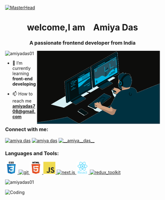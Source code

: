[![MasterHead](https://repository-images.githubusercontent.com/588181932/e36ec678-7984-4cdd-8e4c-a3932772ff8e)](https://github.com/amiyadas01)
<h1 align="center">welcome,I am&nbsp;&nbsp;&nbsp; Amiya Das</h1>
<h3 align="center">A passionate frontend developer from India</h3>
<img align="right" alt="Coding" width="400" src="https://raw.githubusercontent.com/Potential17/Potential17/master/user%20(2).gif" autoplay loop>
<p align="left"> <img src="https://komarev.com/ghpvc/?username=amiyadas01&label=Profile%20views&color=0e75b6&style=flat"
        alt="amiyadas01" loop /> </p>

- 🌱 I’m currently learning **front-end developing**

- 📫 How to reach me **amiyadas708@gmail.com**

<h3 align="left">Connect with me:</h3>
<p align="left">
    <a href="https://x.com/amiya__das?s=09" target="blank"><img align="center"
            src="https://raw.githubusercontent.com/rahuldkjain/github-profile-readme-generator/master/src/images/icons/Social/twitter.svg"
            alt="amiya das" height="30" width="40" /></a>
    <a href="https://www.linkedin.com/in/amiya-das-?utm_source=share&utm_campaign=share_via&utm_content=profile&utm_medium=android_app" target="blank"><img align="center"
            src="https://raw.githubusercontent.com/rahuldkjain/github-profile-readme-generator/master/src/images/icons/Social/linked-in-alt.svg"
            alt="amiya das" height="30" width="40" /></a>
    <a href="https://instagram.com/__amiya__das__" target="blank"><img align="center"
            src="https://raw.githubusercontent.com/rahuldkjain/github-profile-readme-generator/master/src/images/icons/Social/instagram.svg"
            alt="__amiya__das__" height="30" width="40" /></a>
</p>

<h3 align="left">Languages and Tools:</h3>
<p align="left">  <a href="https://www.w3schools.com/css/" target="_blank" rel="noreferrer"> <img
            src="https://raw.githubusercontent.com/devicons/devicon/master/icons/css3/css3-original-wordmark.svg"
            alt="css3" width="40" height="40" /> </a> <a href="https://git-scm.com/" target="_blank" rel="noreferrer">
        <img src="https://www.vectorlogo.zone/logos/git-scm/git-scm-icon.svg" alt="git" width="40" height="40" /> </a>
    <a href="https://www.w3.org/html/" target="_blank" rel="noreferrer"> <img
            src="https://raw.githubusercontent.com/devicons/devicon/master/icons/html5/html5-original-wordmark.svg"
            alt="html5" width="40" height="40" /> </a> <a href="https://developer.mozilla.org/en-US/docs/Web/JavaScript"
        target="_blank" rel="noreferrer"> <img
            src="https://raw.githubusercontent.com/devicons/devicon/master/icons/javascript/javascript-original.svg"
            alt="javascript" width="40" height="40" /> </a> <a href="https://www.python.org" target="_blank"
        rel="noreferrer"> <a href="https://nextjs.org/" target="_blank" rel="noreferrer"><img 
            src="https://img.icons8.com/fluent-systems-filled/200/FFFFFF/nextjs.png"
            alt="next.js" width="40" height="40" /> </a> <a href="https://reactjs.org/" target="_blank" rel="noreferrer">
        <img src="https://raw.githubusercontent.com/devicons/devicon/master/icons/react/react-original-wordmark.svg"
            alt="react" width="40" height="40" /> </a>
             </a> <a href="https://redux-toolkit.js.org/" target="_blank" rel="noreferrer">
        <img src="http://uxwing.com/wp-content/themes/uxwing/download/brands-and-social-media/redux-icon.png"
            alt="redux_toolkit" width="40" height="40" style={hover:transform-scale-2 }/> </a></p>

<p><img align="center"
        src="https://github-readme-stats.vercel.app/api/top-langs?username=amiyadas01&show_icons=true&locale=en&layout=compact"
        alt="amiyadas01" /></p>
        <img align="center" alt="Coding" width="1000"  margin:auto; src="https://media2.dev.to/dynamic/image/width=800%2Cheight=%2Cfit=scale-down%2Cgravity=auto%2Cformat=auto/https%3A%2F%2Fdev-to-uploads.s3.amazonaws.com%2Fuploads%2Farticles%2Fj8wo9f1mou6g5469671h.gif" autoplay loop>
       
<!--
**amiyadas01/amiyadas01** is a ✨ _special_ ✨ repository because its `README.md` (this file) appears on your GitHub profile.

Here are some ideas to get you started:

- 🔭 I’m currently working on ...
- 🌱 I’m currently learning ...
- 👯 I’m looking to collaborate on ...
- 🤔 I’m looking for help with ...
- 💬 Ask me about ...
- 📫 How to reach me: ...
- 😄 Pronouns: ...
- ⚡ Fun fact: ...
-->
